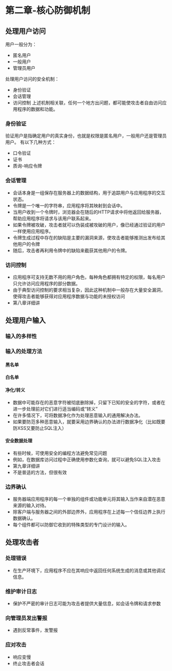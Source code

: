 # 第二章-核心防御机制
## 处理用户访问
用户一般分为：
* 匿名用户
* 一般用户
* 管理员用户

处理用户访问的安全机制：
* 身份验证
* 会话管理
* 访问控制
上述机制相关联，任何一个地方出问题，都可能使攻击者自由访问应用程序的数据和功能。
### 身份验证
验证用户是指确定用户的真实身份，也就是权限是匿名用户，一般用户还是管理员用户。
有以下几种方式：
* 口令验证
* 证书
* 质询-响应令牌
### 会话管理
* 会话本身是一组保存在服务器上的数据结构，用于追踪用户与应用程序的交互状态。
* 令牌是一个唯一的字符串，应用程序将其映射到会话中。
* 当用户收到一个令牌时，浏览器会在随后的HTTP请求中将他返回给服务器，帮助应用程序将请求与该用户联系起来。
* 如果令牌被攻破，攻击者就可以伪装成被攻破的用户，像已经通过验证的用户一样使用应用程序。
* 令牌生成过程中存在的缺陷是主要的漏洞来源，使攻击者能够推测出发布给其他用户的令牌
* 随后，攻击者再利用令牌中的缺陷来截获其他用户的令牌。
### 访问控制
* 应用程序可支持无数不用的用户角色，每种角色都拥有特定的权限，每名用户只允许访问应用程序的部分数据。
* 由于典型访问控制的要求相当复杂，因此这种机制中一般存在大量安全漏洞，使得攻击者能够获得对应用程序数据与功能的未授权访问
* 第八章详细讲
## 处理用户输入
### 输入的多样性

### 输入的处理方法
#### 黑名单
#### 白名单
#### 净化/转义
* 数据中可能存在的恶意字符被彻底删除掉，只留下已知的安全的字符，或者在进一步处理前对它们进行适当编码或“转义”
* 在许多情况下，可将数据净化作为处理恶意输入的通用解决办法。
* 如果要防范多种恶意输入，就要采用边界确认的办法进行数据净化（比如既要防XSS又要防止SQL注入）
#### 安全数据处理
* 有些时候，可使用安全的编程方法避免常见问题
* 例如，在数据库访问过程中正确使用参数化查询，就可以避免SQL注入攻击
* 第九章详细讲
* 不是普适的方法，但很有效

### 边界确认
* 服务器端应用程序的每一个单独的组件或功能单元将其输入当作来自潜在恶意来源的输入对待。
* 除客户端与服务器之间的外部边界外，应用程序在上述每一个信任边界上执行数据确认。
* 每个组件都可以防御它收到的特殊类型的专门设计的输入。


## 处理攻击者
### 处理错误
* 在生产环境下，应用程序不应在其响应中返回任何系统生成的消息或其他调试信息。
### 维护审计日志
* 保护不严密的审计日志可能为攻击者提供大量信息，如会话令牌和请求参数
### 向管理员发出警报
* 遇到反常事件，发警报
### 应对攻击
* 响应变慢
* 终止攻击者会话


